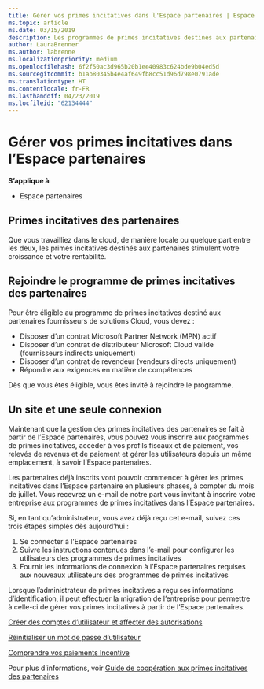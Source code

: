 ```yaml
---
title: Gérer vos primes incitatives dans l'Espace partenaires | Espace partenaires
ms.topic: article
ms.date: 03/15/2019
description: Les programmes de primes incitatives destinés aux partenaires Microsoft stimulent leur rentabilité et leur croissance
author: LauraBrenner
ms.author: labrenne
ms.localizationpriority: medium
ms.openlocfilehash: 6f2f50ac3d965b20b1ee40983c624bde9b04ed5d
ms.sourcegitcommit: b1ab80345b4e4af649fb8cc51d96d798e0791ade
ms.translationtype: HT
ms.contentlocale: fr-FR
ms.lasthandoff: 04/23/2019
ms.locfileid: "62134444"
---
```

# <a name="manage-your-incentives-in-partner-center"></a>Gérer vos primes incitatives dans l’Espace partenaires 

**S’applique à**

-  Espace partenaires

## <a name="partner-incentives"></a>Primes incitatives des partenaires 

Que vous travailliez dans le cloud, de manière locale ou quelque part entre les deux, les primes incitatives destinés aux partenaires stimulent votre croissance et votre rentabilité.

## <a name="qualify-for-the-partner-incentives-program"></a>Rejoindre le programme de primes incitatives des partenaires

Pour être éligible au programme de primes incitatives destiné aux partenaires fournisseurs de solutions Cloud, vous devez :

-   Disposer d’un contrat Microsoft Partner Network (MPN) actif 
-   Disposer d’un contrat de distributeur Microsoft Cloud valide (fournisseurs indirects uniquement)
-   Disposer d’un contrat de revendeur (vendeurs directs uniquement)
-   Répondre aux exigences en matière de compétences

Dès que vous êtes éligible, vous êtes invité à rejoindre le programme.

## <a name="one-site-one-sign-in"></a>Un site et une seule connexion

Maintenant que la gestion des primes incitatives des partenaires se fait à partir de l’Espace partenaires, vous pouvez vous inscrire aux programmes de primes incitatives, accéder à vos profils fiscaux et de paiement, vos relevés de revenus et de paiement et gérer les utilisateurs depuis un même emplacement, à savoir l’Espace partenaires. 

Les partenaires déjà inscrits vont pouvoir commencer à gérer les primes incitatives dans l’Espace partenaire en plusieurs phases, à compter du mois de juillet. Vous recevrez un e-mail de notre part vous invitant à inscrire votre entreprise aux programmes de primes incitatives dans l’Espace partenaires. 

Si, en tant qu’administrateur, vous avez déjà reçu cet e-mail, suivez ces trois étapes simples dès aujourd’hui :

1.  Se connecter à l’Espace partenaires 
2.  Suivre les instructions contenues dans l’e-mail pour configurer les utilisateurs des programmes de primes incitatives 
3.  Fournir les informations de connexion à l’Espace partenaires requises aux nouveaux utilisateurs des programmes de primes incitatives

Lorsque l’administrateur de primes incitatives a reçu ses informations d’identification, il peut effectuer la migration de l’entreprise pour permettre à celle-ci de gérer vos primes incitatives à partir de l’Espace partenaires.


[Créer des comptes d’utilisateur et affecter des autorisations](create-user-accounts-and-set-permissions.md)

[Réinitialiser un mot de passe d’utilisateur](reset-a-user-password.md)

[Comprendre vos paiements Incentive](understand-incentive-payouts.md)

Pour plus d’informations, voir [Guide de coopération aux primes incitatives des partenaires](https://assets.microsoft.com/coop-guidebook.pdf)
